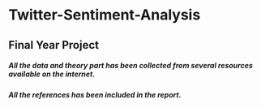 # Twitter-Sentiment-Analysis

## Final Year Project

##### All the data and theory part has been collected from several resources available on the internet.

##### All the references has been included in the report.

